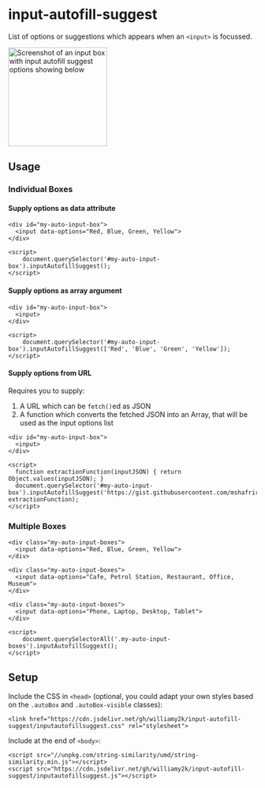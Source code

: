 # input-autofill-suggest

List of options or suggestions which appears when an `<input>` is focussed.

<img src="https://i.ibb.co/kHPZS3q/Untitled-1-dragged.png" width="200" alt="Screenshot of an input box with input autofill suggest options showing below">

## Usage

### Individual Boxes

#### Supply options as data attribute

    <div id="my-auto-input-box">
      <input data-options="Red, Blue, Green, Yellow">
    </div>
    
    <script>
        document.querySelector('#my-auto-input-box').inputAutofillSuggest();
    </script>
    
#### Supply options as array argument

    <div id="my-auto-input-box">
      <input>
    </div>
    
    <script>
        document.querySelector('#my-auto-input-box').inputAutofillSuggest(['Red', 'Blue', 'Green', 'Yellow']);
    </script>

#### Supply options from URL

Requires you to supply:
1. A URL which can be `fetch()`ed as JSON
2. A function which converts the fetched JSON into an Array, that will be used as the input options list


```
<div id="my-auto-input-box">
  <input>
</div>

<script>
  function extractionFunction(inputJSON) { return Object.values(inputJSON); }
  document.querySelector('#my-auto-input-box').inputAutofillSuggest('https://gist.githubusercontent.com/mshafrir/2646763/raw/8b0dbb93521f5d6889502305335104218454c2bf/states_hash.json', extractionFunction);
</script>
```

### Multiple Boxes

    <div class="my-auto-input-boxes">
      <input data-options="Red, Blue, Green, Yellow">
    </div>
    
    <div class="my-auto-input-boxes">
      <input data-options="Cafe, Petrol Station, Restaurant, Office, Museum">
    </div>
    
    <div class="my-auto-input-boxes">
      <input data-options="Phone, Laptop, Desktop, Tablet">
    </div>
    
    <script>
        document.querySelectorAll('.my-auto-input-boxes').inputAutofillSuggest();
    </script>

## Setup

Include the CSS in `<head>` (optional, you could adapt your own styles based on the `.autoBox` and `.autoBox-visible` classes):

    <link href="https://cdn.jsdelivr.net/gh/williamy2k/input-autofill-suggest/inputautofillsuggest.css" rel="stylesheet">

Include at the end of `<body>`:

    <script src="//unpkg.com/string-similarity/umd/string-similarity.min.js"></script>
    <script src="https://cdn.jsdelivr.net/gh/williamy2k/input-autofill-suggest/inputautofillsuggest.js"></script>
